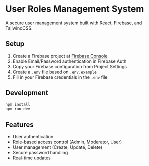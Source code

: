 # User Roles Management System

A secure user management system built with React, Firebase, and TailwindCSS.

## Setup

1. Create a Firebase project at [Firebase Console](https://console.firebase.google.com)
2. Enable Email/Password authentication in Firebase Auth
3. Copy your Firebase configuration from Project Settings
4. Create a `.env` file based on `.env.example`
5. Fill in your Firebase credentials in the `.env` file

## Development

```bash
npm install
npm run dev
```

## Features

- User authentication
- Role-based access control (Admin, Moderator, User)
- User management (Create, Update, Delete)
- Secure password handling
- Real-time updates